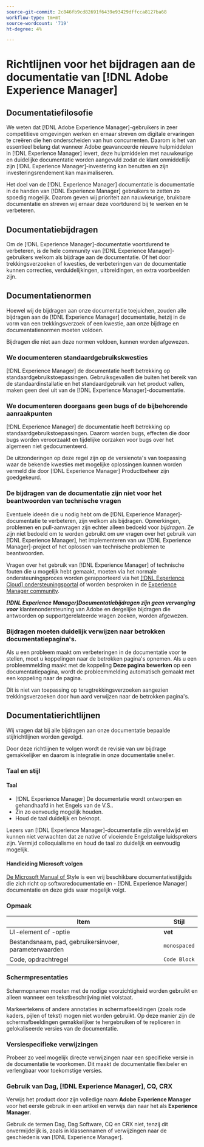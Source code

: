 ```yaml
---
source-git-commit: 2c846fb9cd82691f6439e93429dffcca8127ba68
workflow-type: tm+mt
source-wordcount: '719'
ht-degree: 4%

---
```

# Richtlijnen voor het bijdragen aan de documentatie van [!DNL Adobe Experience Manager]

## Documentatiefilosofie

We weten dat [!DNL Adobe Experience Manager]-gebruikers in zeer competitieve omgevingen werken en ernaar streven om digitale ervaringen te creëren die hen onderscheiden van hun concurrenten. Daarom is het van essentieel belang dat wanneer Adobe geavanceerde nieuwe hulpmiddelen in [!DNL Experience Manager] levert, deze hulpmiddelen met nauwkeurige en duidelijke documentatie worden aangevuld zodat de klant onmiddellijk zijn [!DNL Experience Manager]-investering kan benutten en zijn investeringsrendement kan maximaliseren.

Het doel van de [!DNL Experience Manager] documentatie is documentatie in de handen van [!DNL Experience Manager] gebruikers te zetten zo spoedig mogelijk. Daarom geven wij prioriteit aan nauwkeurige, bruikbare documentatie en streven wij ernaar deze voortdurend bij te werken en te verbeteren.

## Documentatiebijdragen

Om de [!DNL Experience Manager]-documentatie voortdurend te verbeteren, is de hele community van [!DNL Experience Manager]-gebruikers welkom als bijdrage aan de documentatie. Of het door trekkingsverzoeken of kwesties, de verbeteringen van de documentatie kunnen correcties, verduidelijkingen, uitbreidingen, en extra voorbeelden zijn.

## Documentatienormen

Hoewel wij de bijdragen aan onze documentatie toejuichen, zouden alle bijdragen aan de [!DNL Experience Manager] documentatie, hetzij in de vorm van een trekkingsverzoek of een kwestie, aan onze bijdrage en documentatienormen moeten voldoen.

Bijdragen die niet aan deze normen voldoen, kunnen worden afgewezen.

### We documenteren standaardgebruikskwesties

[!DNL Experience Manager] de documentatie heeft betrekking op standaardgebruikstoepassingen. Gebruiksgevallen die buiten het bereik van de standaardinstallatie en het standaardgebruik van het product vallen, maken geen deel uit van de [!DNL Experience Manager]-documentatie.

### We documenteren doorgaans geen bugs of de bijbehorende aanraakpunten

[!DNL Experience Manager] de documentatie heeft betrekking op standaardgebruikstoepassingen. Daarom worden bugs, effecten die door bugs worden veroorzaakt en tijdelijke oorzaken voor bugs over het algemeen niet gedocumenteerd.

De uitzonderingen op deze regel zijn op de versienota&#39;s van toepassing waar de bekende kwesties met mogelijke oplossingen kunnen worden vermeld die door [!DNL Experience Manager] Productbeheer zijn goedgekeurd.

### De bijdragen van de documentatie zijn niet voor het beantwoorden van technische vragen

Eventuele ideeën die u nodig hebt om de [!DNL Experience Manager]-documentatie te verbeteren, zijn welkom als bijdragen. Opmerkingen, problemen en pull-aanvragen zijn echter alleen bedoeld voor *bijdragen*. Ze zijn niet bedoeld om te worden gebruikt om uw vragen over het gebruik van [!DNL Experience Manager], het implementeren van uw [!DNL Experience Manager]-project of het oplossen van technische problemen te beantwoorden.

Vragen over het gebruik van [!DNL Experience Manager] of technische fouten die u mogelijk hebt gemaakt, moeten via het normale ondersteuningsproces worden gerapporteerd via het [[!DNL Experience Cloud] ondersteuningsportal](https://experienceleague.adobe.com/?support-solution=Experience+Manager#support) of worden besproken in de [Experience Manager community](https://experienceleaguecommunities.adobe.com/t5/adobe-experience-manager/ct-p/adobe-experience-manager-community).

***[!DNL Experience Manager]Documentatiebijdragen zijn geen vervanging voor*** klantenondersteuning van Adobe en dergelijke bijdragen die antwoorden op supportgerelateerde vragen zoeken, worden afgewezen.

### Bijdragen moeten duidelijk verwijzen naar betrokken documentatiepagina&#39;s.

Als u een probleem maakt om verbeteringen in de documentatie voor te stellen, moet u koppelingen naar de betrokken pagina&#39;s opnemen. Als u een probleemmelding maakt met de koppeling **Deze pagina bewerken** op een documentatiepagina, wordt de probleemmelding automatisch gemaakt met een koppeling naar de pagina.

Dit is niet van toepassing op terugtrekkingsverzoeken aangezien trekkingsverzoeken door hun aard verwijzen naar de betrokken pagina&#39;s.

## Documentatierichtlijnen

Wij vragen dat bij alle bijdragen aan onze documentatie bepaalde stijlrichtlijnen worden gevolgd.

Door deze richtlijnen te volgen wordt de revisie van uw bijdrage gemakkelijker en daarom is integratie in onze documentatie sneller.

### Taal en stijl

#### Taal

* [!DNL Experience Manager] De documentatie wordt ontworpen en gehandhaafd in het Engels van de V.S..
* Zin zo eenvoudig mogelijk houden.
* Houd de taal duidelijk en beknopt.

Lezers van [!DNL Experience Manager]-documentatie zijn wereldwijd en kunnen niet verwachten dat ze native of vloeiende Engelstalige luidsprekers zijn. Vermijd colloquialisme en houd de taal zo duidelijk en eenvoudig mogelijk.

#### Handleiding Microsoft volgen

[De Microsoft Manual of ](https://docs.microsoft.com/en-us/style-guide/welcome/) Style is een vrij beschikbare documentatiestijlgids die zich richt op softwaredocumentatie en - [!DNL Experience Manager] documentatie en deze gids waar mogelijk volgt.

### Opmaak

| Item | Stijl |
|---|---|
| UI-element of -optie | **vet** |
| Bestandsnaam, pad, gebruikersinvoer, parameterwaarden | `monospaced` |
| Code, opdrachtregel | ```Code Block``` |

### Schermpresentaties

Schermopnamen moeten met de nodige voorzichtigheid worden gebruikt en alleen wanneer een tekstbeschrijving niet volstaat.

Markeertekens of andere annotaties in schermafbeeldingen (zoals rode kaders, pijlen of tekst) mogen niet worden gebruikt. Op deze manier zijn de schermafbeeldingen gemakkelijker te hergebruiken of te repliceren in gelokaliseerde versies van de documentatie.

### Versiespecifieke verwijzingen

Probeer zo veel mogelijk directe verwijzingen naar een specifieke versie in de documentatie te voorkomen. Dit maakt de documentatie flexibeler en verlengbaar voor toekomstige versies.

### Gebruik van Dag, [!DNL Experience Manager], CQ, CRX

Verwijs het product door zijn volledige naam **Adobe Experience Manager** voor het eerste gebruik in een artikel en verwijs dan naar het als **Experience Manager**.

Gebruik de termen Dag, Dag Software, CQ en CRX niet, tenzij dit onvermijdelijk is, zoals in klassennamen of verwijzingen naar de geschiedenis van [!DNL Experience Manager].
